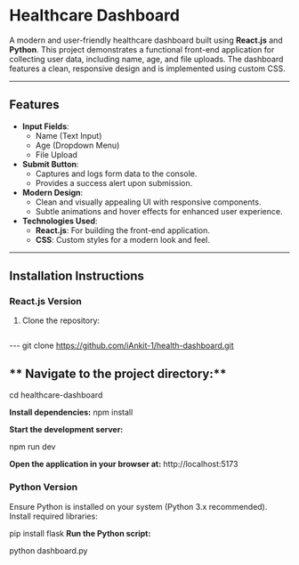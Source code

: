 # **Healthcare Dashboard**

A modern and user-friendly healthcare dashboard built using **React.js** and **Python**. This project demonstrates a functional front-end application for collecting user data, including name, age, and file uploads. The dashboard features a clean, responsive design and is implemented using custom CSS.

---

## **Features**
- **Input Fields**:
  - Name (Text Input)
  - Age (Dropdown Menu)
  - File Upload
- **Submit Button**:
  - Captures and logs form data to the console.
  - Provides a success alert upon submission.
- **Modern Design**:
  - Clean and visually appealing UI with responsive components.
  - Subtle animations and hover effects for enhanced user experience.
- **Technologies Used**:
  - **React.js**: For building the front-end application.
  - **CSS**: Custom styles for a modern look and feel.

---

## **Installation Instructions**

### **React.js Version**
1. Clone the repository:
   ```bash
 ---  git clone <https://github.com/iAnkit-1/health-dashboard.git>

## **   Navigate to the project directory:**

cd healthcare-dashboard

**Install dependencies:**
npm install

**Start the development server:**

npm run dev

**Open the application in your browser at:**
http://localhost:5173

### **Python Version**
Ensure Python is installed on your system (Python 3.x recommended).
Install required libraries:

pip install flask
**Run the Python script:**

python dashboard.py
